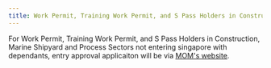 ```yaml
---
title: Work Permit, Training Work Permit, and S Pass Holders in Construction, Marine Shipyard and Process Sectors not Entering Singapore with Dependants
---
```


For Work Permit, Training Work Permit, and S Pass Holders in Construction, Marine Shipyard and Process Sectors not entering singapore with dependants, entry approval applicaiton will be via [MOM's website](https://www.mom.gov.sg/covid-19/how-to-bring-pass-holders-into-singapore).
